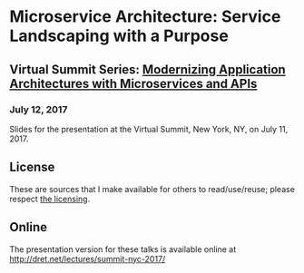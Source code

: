 # Microservice Architecture: Service Landscaping with a Purpose

## Virtual Summit Series: [Modernizing Application Architectures with Microservices and APIs](http://transform.ca.com/api-modernize-application-architecture-with-microservices-and-apis-summit.html?utm_source=api_academy)

### July 12, 2017

Slides for the presentation at the Virtual Summit, New York, NY, on July 11, 2017.


## License

These are sources that I make available for others to read/use/reuse; please respect [the licensing](../LICENSE).


## Online

The presentation version for these talks is available online at http://dret.net/lectures/summit-nyc-2017/
